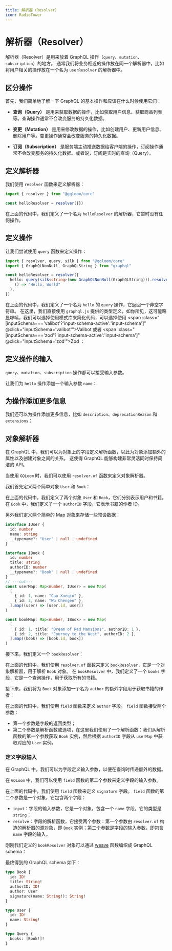 ```yaml
---
title: 解析器（Resolver）
icon: RadioTower
---
```

<script setup>
import InputSchemaCodes from "@/components/input-schema-codes.vue"
import { inputSchema } from "@/components/input-schema.ts"
</script>

# 解析器（Resolver）

解析器（Resolver）是用来放着 GraphQL 操作（`query`、`mutation`、`subscription`）的地方。
通常我们将业务相近的操作放在同一个解析器中，比如将用户相关的操作放在一个名为 `userResolver` 的解析器中。

## 区分操作

首先，我们简单地了解一下 GraphQL 的基本操作和应该在什么时候使用它们：

- **查询（Query）** 是用来获取数据的操作，比如获取用户信息、获取商品列表等。查询操作通常不会改变服务的持久化数据。

- **变更（Mutation）** 是用来修改数据的操作，比如创建用户、更新用户信息、删除用户等。变更操作通常会改变服务的持久化数据。

- **订阅（Subscription）** 是服务端主动推送数据给客户端的操作，订阅操作通常不会改变服务的持久化数据。或者说，订阅是实时的查询（Query）。

## 定义解析器

我们使用 `resolver` 函数来定义解析器：

```ts twoslash
import { resolver } from "@gqloom/core"

const helloResolver = resolver({})
```

在上面的代码中，我们定义了一个名为 `helloResolver` 的解析器，它暂时没有任何操作。

## 定义操作

让我们尝试使用 `query` 函数来定义操作：

```ts twoslash
import { resolver, query, silk } from "@gqloom/core"
import { GraphQLNonNull, GraphQLString } from "graphql"

const helloResolver = resolver({
  hello: query(silk<string>(new GraphQLNonNull(GraphQLString))).resolve(
    () => "Hello, World"
  ),
})
```

在上面的代码中，我们定义了一个名为 `hello` 的 `query` 操作，它返回一个非空字符串。
在这里，我们直接使用 `graphql.js` 提供的类型定义，如你所见，这可能略显啰嗦，我们可以选择使用模式库来简化代码，可以选择使用 <span :class="[inputSchema==='valibot'?'input-schema-active':'input-schema']" @click="inputSchema='valibot'">Valibot</span> 或者 <span :class="[inputSchema==='zod'?'input-schema-active':'input-schema']"  @click="inputSchema='zod'">Zod</span> ：

<InputSchemaCodes>
<template v-slot:valibot>

我们可以使用 [valibot](./schema/valibot) 来定义 `hello` 操作的返回类型：

```ts twoslash
import { resolver, query } from "@gqloom/core"
import * as v from "valibot"

const helloResolver = resolver({
  hello: query(v.string()).resolve(() => "Hello, World"),
})
```

在上面的代码中，我们使用 `v.sting()` 来定义 `hello` 操作的返回类型，我们可以直接把 `valibot` 的 Schema 作为`丝线`使用。

</template>
<template v-slot:zod>

我们可以使用 [zod](./schema/zod) 来定义 `hello` 操作的返回类型：

```ts twoslash
import { resolver, query } from "@gqloom/core"
import { z } from "zod"

const helloResolver = resolver({
  hello: query(z.string()).resolve(() => "Hello, World"),
})
```

在上面的代码中，我们使用 `z.string()` 来定义 `hello` 操作的返回类型，`zodSilk` 函数让我们把 `zod` 的 Schema 定义作为`丝线`使用。

</template>
</InputSchemaCodes>

## 定义操作的输入

`query`、`mutation`、`subscription` 操作都可以接受输入参数。

让我们为 `hello` 操作添加一个输入参数 `name`：
<InputSchemaCodes>
<template v-slot:valibot>

```ts twoslash
import { resolver, query } from '@gqloom/core'
import * as v from "valibot"

const helloResolver = resolver({
  hello: query(v.string())
    .input({ // [!code hl]
      name: v.nullish(v.string(), "World"), // [!code hl]
    }) // [!code hl]
    .resolve(({ name }) => `Hello, ${name}`),
})
```
在上面的代码中，我们在 `query` 函数的第二个参数中传入了 `input` 属性来定义输入参数：`input` 属性是一个对象，它的键是输入参数的名称，值是输入参数的类型定义。

在这里，我们使用 `v.nullish(v.string(), "World")` 来定义 `name` 参数，它是一个可选的字符串，默认值为 `"World"`。
在 `resolve` 函数中，我们可以通过第一个参数来获取输入参数的值，TypeScript 将会为我们推导其类型，在这里，我们直接解构得到 `name` 参数的值。

</template>
<template v-slot:zod>

```ts twoslash
import { resolver, query } from '@gqloom/zod'
import { z } from "zod"

const helloResolver = resolver({
  hello: query(z.string())
    .input({ // [!code hl]
      name: z // [!code hl]
        .string() // [!code hl]
        .nullish() // [!code hl]
        .transform((value) => value ?? "World"), // [!code hl]
    }) // [!code hl]
    .resolve(({ name }) => `Hello, ${name}`),
})
```
在上面的代码中，我们在 `query` 函数的第二个参数中传入了 `input` 属性来定义输入参数：`input` 属性是一个对象，它的键是输入参数的名称，值是输入参数的类型定义。

在这里，我们使用 `z.string().nullish()` 来定义 `name` 参数，它是一个可选的字符串，默认值为 `"World"`。
在 `resolve` 函数中，我们可以通过第一个参数来获取输入参数的值，TypeScript 将会为我们推导其类型，在这里，我们直接解构得到 `name` 参数的值。

</template>
</InputSchemaCodes>

## 为操作添加更多信息

我们还可以为操作添加更多信息，比如 `description`、`deprecationReason` 和 `extensions`：

<InputSchemaCodes>
<template v-slot:valibot>

```ts twoslash
import { resolver, query } from '@gqloom/core'
import * as v from "valibot"

const helloResolver = resolver({
  hello: query(v.string())
    .description("Say hello to someone") // [!code hl]
    .input({ name: v.nullish(v.string(), "World") })
    .resolve(({ name }) => `Hello, ${name}!`),
})
```

</template>
<template v-slot:zod>

```ts twoslash
import { resolver, query } from '@gqloom/zod'
import { z } from "zod"

const helloResolver = resolver({
  hello: query(z.string())
    .description("Say hello to someone") // [!code hl]
    .input({
      name: z
        .string()
        .nullish()
        .transform((value) => value ?? "World"),
    })
    .resolve(({ name }) => `Hello, ${name ?? "World"}!`),
})
```

</template>
</InputSchemaCodes>

## 对象解析器

在 GraphQL 中，我们可以为对象上的字段定义解析函数，以此为对象添加额外的属性以及创建对象之间的关系。
这使得 GraphQL 能够构建非常灵活同时保持简洁的 API。

当使用 `GQLoom` 时，我们可以使用 `resolver.of` 函数来定义对象解析器。

我们首先定义两个简单对象 `User` 和 `Book`：

<InputSchemaCodes>
<template v-slot:valibot>

```ts twoslash
import * as v from "valibot"

const User = v.object({
  __typename: v.nullish(v.literal("User")),
  id: v.number(),
  name: v.string(),
})

interface IUser extends v.InferOutput<typeof User> {}

const Book = v.object({
  __typename: v.nullish(v.literal("Book")),
  id: v.number(),
  title: v.string(),
  authorID: v.number(),
})

interface IBook extends v.InferOutput<typeof Book> {}
```

</template>
<template v-slot:zod>

```ts twoslash
import { z } from "zod"

const User = z.object({
  __typename: z.literal("User").nullish(),
  id: z.number(),
  name: z.string(),
})

interface IUser extends z.infer<typeof User> {}

const Book = z.object({
  __typename: z.literal("Book").nullish(),
  id: z.number(),
  title: z.string(),
  authorID: z.number(),
})

interface IBook extends z.infer<typeof Book> {}
```

</template>
</InputSchemaCodes>

在上面的代码中，我们定义了两个对象 `User` 和 `Book`，它们分别表示用户和书籍。
在 `Book` 中，我们定义了一个 `authorID` 字段，它表示书籍的作者 ID。

另外我们定义两个简单的 Map 对象来存储一些预设数据：
```ts twoslash
interface IUser {
  id: number
  name: string
  __typename?: "User" | null | undefined
}

interface IBook {
  id: number
  title: string
  authorID: number
  __typename?: "Book" | null | undefined
}
// ---cut---
const userMap: Map<number, IUser> = new Map(
  [
    { id: 1, name: "Cao Xueqin" },
    { id: 2, name: "Wu Chengen" },
  ].map((user) => [user.id, user])
)

const bookMap: Map<number, IBook> = new Map(
  [
    { id: 1, title: "Dream of Red Mansions", authorID: 1 },
    { id: 2, title: "Journey to the West", authorID: 2 },
  ].map((book) => [book.id, book])
)
```

接下来，我们定义一个 `bookResolver`：

<InputSchemaCodes>
<template v-slot:valibot>

```ts twoslash
const User = v.object({
  __typename: v.nullish(v.literal("User")),
  id: v.number(),
  name: v.string(),
})

interface IUser extends v.InferOutput<typeof User> {}

const Book = v.object({
  __typename: v.nullish(v.literal("Book")),
  id: v.number(),
  title: v.string(),
  authorID: v.number(),
})

interface IBook extends v.InferOutput<typeof Book> {}

const userMap: Map<number, IUser> = new Map(
  [
    { id: 1, name: "Cao Xueqin" },
    { id: 2, name: "Wu Chengen" },
  ].map((user) => [user.id, user])
)

const bookMap: Map<number, IBook> = new Map(
  [
    { id: 1, title: "Dream of Red Mansions", authorID: 1 },
    { id: 2, title: "Journey to the West", authorID: 2 },
  ].map((book) => [book.id, book])
)
// ---cut---
import { resolver, query } from '@gqloom/core'
import * as v from "valibot"

const bookResolver = resolver.of(Book, {
  books: query(v.array(Book)).resolve(() => Array.from(bookMap.values())),
})
```

</template>
<template v-slot:zod>

```ts twoslash
const User = z.object({
  __typename: z.literal("User").nullish(),
  id: z.number(),
  name: z.string(),
})

interface IUser extends z.infer<typeof User> {}

const Book = z.object({
  __typename: z.literal("Book").nullish(),
  id: z.number(),
  title: z.string(),
  authorID: z.number(),
})

interface IBook extends z.infer<typeof Book> {}

const userMap: Map<number, IUser> = new Map(
  [
    { id: 1, name: "Cao Xueqin" },
    { id: 2, name: "Wu Chengen" },
  ].map((user) => [user.id, user])
)

const bookMap: Map<number, IBook> = new Map(
  [
    { id: 1, title: "Dream of Red Mansions", authorID: 1 },
    { id: 2, title: "Journey to the West", authorID: 2 },
  ].map((book) => [book.id, book])
)
// ---cut---
import { resolver, query } from '@gqloom/zod'
import { z } from "zod"

const bookResolver = resolver.of(Book, {
  books: query(z.array(Book)).resolve(() => Array.from(bookMap.values())),
})
```

</template>
</InputSchemaCodes>

在上面的代码中，我们使用 `resolver.of` 函数来定义 `bookResolver`，它是一个对象解析器，用于解析 `Book` 对象。
在 `bookResolver` 中，我们定义了一个 `books` 字段，它是一个查询操作，用于获取所有的书籍。

接下来，我们将为 `Book` 对象添加一个名为 `author` 的额外字段用于获取书籍的作者：
<InputSchemaCodes>
<template v-slot:valibot>

```ts twoslash
const User = v.object({
  __typename: v.nullish(v.literal("User")),
  id: v.number(),
  name: v.string(),
})

interface IUser extends v.InferOutput<typeof User> {}

const Book = v.object({
  __typename: v.nullish(v.literal("Book")),
  id: v.number(),
  title: v.string(),
  authorID: v.number(),
})

interface IBook extends v.InferOutput<typeof Book> {}

const userMap: Map<number, IUser> = new Map(
  [
    { id: 1, name: "Cao Xueqin" },
    { id: 2, name: "Wu Chengen" },
  ].map((user) => [user.id, user])
)

const bookMap: Map<number, IBook> = new Map(
  [
    { id: 1, title: "Dream of Red Mansions", authorID: 1 },
    { id: 2, title: "Journey to the West", authorID: 2 },
  ].map((book) => [book.id, book])
)
// ---cut---
import { resolver, query, field } from '@gqloom/core'
import * as v from "valibot"

const bookResolver = resolver.of(Book, {
  books: query(v.array(Book)).resolve(() => Array.from(bookMap.values())),

  author: field(v.nullish(User)).resolve((book) => userMap.get(book.authorID)), // [!code hl]
})
```

</template>
<template v-slot:zod>

```ts twoslash
const User = z.object({
  __typename: z.literal("User").nullish(),
  id: z.number(),
  name: z.string(),
})

interface IUser extends z.infer<typeof User> {}

const Book = z.object({
  __typename: z.literal("Book").nullish(),
  id: z.number(),
  title: z.string(),
  authorID: z.number(),
})

interface IBook extends z.infer<typeof Book> {}

const userMap: Map<number, IUser> = new Map(
  [
    { id: 1, name: "Cao Xueqin" },
    { id: 2, name: "Wu Chengen" },
  ].map((user) => [user.id, user])
)

const bookMap: Map<number, IBook> = new Map(
  [
    { id: 1, title: "Dream of Red Mansions", authorID: 1 },
    { id: 2, title: "Journey to the West", authorID: 2 },
  ].map((book) => [book.id, book])
)
// ---cut---
import { resolver, query, field } from '@gqloom/zod'
import { z } from "zod"

const bookResolver = resolver.of(Book, {
  books: query(z.array(Book)).resolve(() => Array.from(bookMap.values())),

  author: field(User.nullish()).resolve((book) => userMap.get(book.authorID)), // [!code hl]
})
```
</template>
</InputSchemaCodes>

在上面的代码中，我们使用 `field` 函数来定义 `author` 字段。
`field` 函数接受两个参数：
  - 第一个参数是字段的返回类型；
  - 第二个参数是解析函数或选项，在这里我们使用了一个解析函数：我们从解析函数的第一个参数获取 `Book` 实例，然后根据 `authorID` 字段从 `userMap` 中获取对应的 `User` 实例。

### 定义字段输入

在 GraphQL 中，我们可以为字段定义输入参数，以便在查询时传递额外的数据。

在 `GQLoom` 中，我们可以使用 `field` 函数的第二个参数来定义字段的输入参数。

<InputSchemaCodes>
<template v-slot:valibot>

```ts twoslash
const User = v.object({
  __typename: v.nullish(v.literal("User")),
  id: v.number(),
  name: v.string(),
})

interface IUser extends v.InferOutput<typeof User> {}

const Book = v.object({
  __typename: v.nullish(v.literal("Book")),
  id: v.number(),
  title: v.string(),
  authorID: v.number(),
})

interface IBook extends v.InferOutput<typeof Book> {}

const userMap: Map<number, IUser> = new Map(
  [
    { id: 1, name: "Cao Xueqin" },
    { id: 2, name: "Wu Chengen" },
  ].map((user) => [user.id, user])
)

const bookMap: Map<number, IBook> = new Map(
  [
    { id: 1, title: "Dream of Red Mansions", authorID: 1 },
    { id: 2, title: "Journey to the West", authorID: 2 },
  ].map((book) => [book.id, book])
)
// ---cut---
import { resolver, query, field } from '@gqloom/core'
import * as v from "valibot"

const bookResolver = resolver.of(Book, {
  books: query(v.array(Book)).resolve(() => Array.from(bookMap.values())),

  author: field(v.nullish(User)).resolve((book) => userMap.get(book.authorID)),

  signature: field(v.string()) // [!code hl]
    .input({ name: v.string() }) // [!code hl]
    .resolve((book, { name }) => { // [!code hl]
      return `The book ${book.title} is in ${name}'s collection.` // [!code hl]
    }), // [!code hl]
})
```
</template>
<template v-slot:zod>

```ts twoslash
const User = z.object({
  __typename: z.literal("User").nullish(),
  id: z.number(),
  name: z.string(),
})

interface IUser extends z.infer<typeof User> {}

const Book = z.object({
  __typename: z.literal("Book").nullish(),
  id: z.number(),
  title: z.string(),
  authorID: z.number(),
})

interface IBook extends z.infer<typeof Book> {}

const userMap: Map<number, IUser> = new Map(
  [
    { id: 1, name: "Cao Xueqin" },
    { id: 2, name: "Wu Chengen" },
  ].map((user) => [user.id, user])
)

const bookMap: Map<number, IBook> = new Map(
  [
    { id: 1, title: "Dream of Red Mansions", authorID: 1 },
    { id: 2, title: "Journey to the West", authorID: 2 },
  ].map((book) => [book.id, book])
)
// ---cut---
import { resolver, query, field } from '@gqloom/zod'
import { z } from "zod"

const bookResolver = resolver.of(Book, {
  books: query(z.array(Book)).resolve(() => Array.from(bookMap.values())),

  author: field(User.nullish()).resolve((book) => userMap.get(book.authorID)),

  signature: field(z.string()) // [!code hl]
    .input({ name: z.string() }) // [!code hl]
    .resolve((book, { name }) => { // [!code hl]
      return `The book ${book.title} is in ${name}'s collection.` // [!code hl]
    }), // [!code hl]
})
```

</template>
</InputSchemaCodes>

在上面的代码中，我们使用 `field` 函数来定义 `signature` 字段。
`field` 函数的第二个参数是一个对象，它包含两个字段：
  - `input`：字段的输入参数，它是一个对象，包含一个 `name` 字段，它的类型是 `string`；
  - `resolve`：字段的解析函数，它接受两个参数：第一个参数由 `resolver.of` 构造的解析器的源对象，即 `Book` 实例；第二个参数是字段的输入参数，即包含 `name` 字段的输入。

刚刚我们定义的 `bookResolver` 对象可以通过 [weave](./weave) 函数编织成 GraphQL schema：

<InputSchemaCodes>
<template v-slot:valibot>

```ts
import { weave } from '@gqloom/core'
import { ValibotWeaver } from '@gqloom/valibot'

export const schema = weave(ValibotWeaver, bookResolver)
```

</template>
<template v-slot:zod>

```ts
import { weave } from '@gqloom/core'
import { ZodWeaver } from '@gqloom/zod'

export const schema = weave(ZodWeaver, bookResolver)
```

</template>
</InputSchemaCodes>

最终得到的 GraphQL schema 如下：

```graphql title="GraphQL Schema"
type Book {
  id: ID!
  title: String!
  authorID: ID!
  author: User
  signature(name: String!): String!
}

type User {
  id: ID!
  name: String!
}

type Query {
  books: [Book!]!
}
```